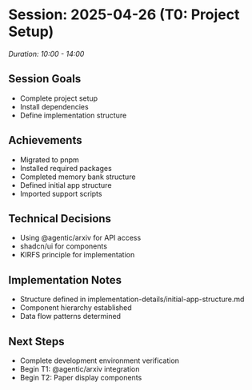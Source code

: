 # Session: 2025-04-26 (T0: Project Setup)
*Duration: 10:00 - 14:00*

## Session Goals
- Complete project setup
- Install dependencies
- Define implementation structure

## Achievements
- Migrated to pnpm
- Installed required packages
- Completed memory bank structure
- Defined initial app structure
- Imported support scripts

## Technical Decisions
- Using @agentic/arxiv for API access
- shadcn/ui for components
- KIRFS principle for implementation

## Implementation Notes
- Structure defined in implementation-details/initial-app-structure.md
- Component hierarchy established
- Data flow patterns determined

## Next Steps
- Complete development environment verification
- Begin T1: @agentic/arxiv integration
- Begin T2: Paper display components